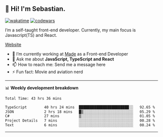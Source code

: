 ## 👋 Hi! I'm Sebastian.

[![wakatime](https://wakatime.com/badge/user/df0036c6-328a-4a39-be9b-e49417ed22a1.svg)](https://wakatime.com/@df0036c6-328a-4a39-be9b-e49417ed22a1)
[![codewars](https://www.codewars.com/users/sebavuye/badges/small)](https://www.codewars.com/users/sebavuye)

I’m a self-taught front-end developer. Currently, my main focus is Javascript(TS) and React.

[Website](https://sebastianvuye.be)

- 🔭 I’m currently working at [Made](https://made.be/) as a Front-end Developer
- 💬 Ask me about **JavaScript, TypeScript and React**
- 📫 How to reach me: Send me a message here
- ⚡ Fun fact: Movie and aviation nerd

-------

📊 **Weekly development breakdown**

<!--START_SECTION:waka-->

```txt
Total Time: 43 hrs 36 mins

TypeScript        40 hrs 24 mins  ███████████████████████░░   92.65 %
JSON              2 hrs 18 mins   █▒░░░░░░░░░░░░░░░░░░░░░░░   05.29 %
C#                27 mins         ▒░░░░░░░░░░░░░░░░░░░░░░░░   01.05 %
Project Details   7 mins          ░░░░░░░░░░░░░░░░░░░░░░░░░   00.28 %
Text              6 mins          ░░░░░░░░░░░░░░░░░░░░░░░░░   00.24 %
```

<!--END_SECTION:waka-->
-------
